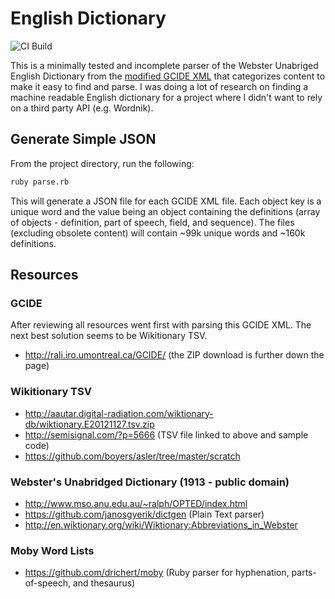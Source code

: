 # English Dictionary

![CI Build](https://github.com/javierjulio/dictionary/workflows/CI%20Build/badge.svg)

This is a minimally tested and incomplete parser of the Webster Unabriged English Dictionary from the [modified GCIDE XML](http://rali.iro.umontreal.ca/GCIDE/) that categorizes content to make it easy to find and parse. I was doing a lot of research on finding a machine readable English dictionary for a project where I didn't want to rely on a third party API (e.g. Wordnik).

## Generate Simple JSON

From the project directory, run the following:

```sh
ruby parse.rb
```

This will generate a JSON file for each GCIDE XML file. Each object key is a unique word and the value being an object containing the definitions (array of objects - definition, part of speech, field, and sequence). The files (excluding obsolete content) will contain ~99k unique words and ~160k definitions.

## Resources

### GCIDE

After reviewing all resources went first with parsing this GCIDE XML. The next best solution seems to be Wikitionary TSV.

* http://rali.iro.umontreal.ca/GCIDE/ (the ZIP download is further down the page)

### Wikitionary TSV

* http://aautar.digital-radiation.com/wiktionary-db/wiktionary.E20121127.tsv.zip
* http://semisignal.com/?p=5666 (TSV file linked to above and sample code)
* https://github.com/boyers/asler/tree/master/scratch

### Webster's Unabridged Dictionary (1913 - public domain)

* http://www.mso.anu.edu.au/~ralph/OPTED/index.html
* https://github.com/janosgyerik/dictgen (Plain Text parser)
* http://en.wiktionary.org/wiki/Wiktionary:Abbreviations_in_Webster

### Moby Word Lists

* https://github.com/drichert/moby (Ruby parser for hyphenation, parts-of-speech, and thesaurus)

